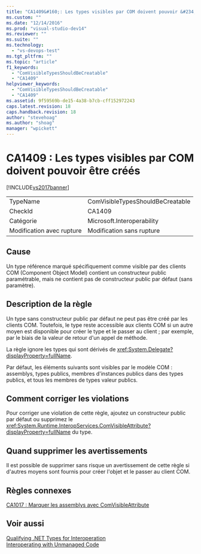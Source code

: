 ```yaml
---
title: "CA1409&#160;: Les types visibles par COM doivent pouvoir &#234;tre cr&#233;&#233;s | Microsoft Docs"
ms.custom: ""
ms.date: "12/14/2016"
ms.prod: "visual-studio-dev14"
ms.reviewer: ""
ms.suite: ""
ms.technology: 
  - "vs-devops-test"
ms.tgt_pltfrm: ""
ms.topic: "article"
f1_keywords: 
  - "ComVisibleTypesShouldBeCreatable"
  - "CA1409"
helpviewer_keywords: 
  - "ComVisibleTypesShouldBeCreatable"
  - "CA1409"
ms.assetid: 9f59569b-de15-4a38-b7cb-cff152972243
caps.latest.revision: 18
caps.handback.revision: 18
author: "stevehoag"
ms.author: "shoag"
manager: "wpickett"
---
```

# CA1409&#160;: Les types visibles par COM doivent pouvoir &#234;tre cr&#233;&#233;s
[!INCLUDE[vs2017banner](../code-quality/includes/vs2017banner.md)]

|||  
|-|-|  
|TypeName|ComVisibleTypesShouldBeCreatable|  
|CheckId|CA1409|  
|Catégorie|Microsoft.Interoperability|  
|Modification avec rupture|Modification sans rupture|  
  
## Cause  
 Un type référence marqué spécifiquement comme visible par des clients COM \(Component Object Model\) contient un constructeur public paramétrable, mais ne contient pas de constructeur public par défaut \(sans paramètre\).  
  
## Description de la règle  
 Un type sans constructeur public par défaut ne peut pas être créé par les clients COM.  Toutefois, le type reste accessible aux clients COM si un autre moyen est disponible pour créer le type et le passer au client ; par exemple, par le biais de la valeur de retour d'un appel de méthode.  
  
 La règle ignore les types qui sont dérivés de <xref:System.Delegate?displayProperty=fullName>.  
  
 Par défaut, les éléments suivants sont visibles par le modèle COM : assemblys, types publics, membres d'instances publics dans des types publics, et tous les membres de types valeur publics.  
  
## Comment corriger les violations  
 Pour corriger une violation de cette règle, ajoutez un constructeur public par défaut ou supprimez le <xref:System.Runtime.InteropServices.ComVisibleAttribute?displayProperty=fullName> du type.  
  
## Quand supprimer les avertissements  
 Il est possible de supprimer sans risque un avertissement de cette règle si d'autres moyens sont fournis pour créer l'objet et le passer au client COM.  
  
## Règles connexes  
 [CA1017 : Marquer les assemblys avec ComVisibleAttribute](../code-quality/ca1017-mark-assemblies-with-comvisibleattribute.md)  
  
## Voir aussi  
 [Qualifying .NET Types for Interoperation](../Topic/Qualifying%20.NET%20Types%20for%20Interoperation.md)   
 [Interoperating with Unmanaged Code](../Topic/Interoperating%20with%20Unmanaged%20Code.md)